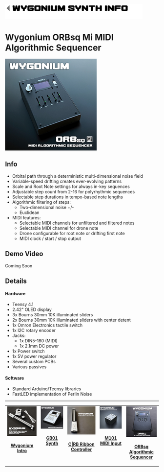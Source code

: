 [<img alt="Return to main page link image" src="images/nav_main.png" height="50px">](/README.md)

# Wygonium ORBsq Mi MIDI Algorithmic Sequencer

![A picture of the Wygonium ORBsq Mi MIDI sequencer. It is a wedge-shaped device that is entirely black. It has a display screen and several sliders for input.](/images/Wygonium_ORBsqMi_square.jpg)

## Info

- Orbital path through a deterministic multi-dimensional noise field
- Variable-speed drifting creates ever-evolving patterns
- Scale and Root Note settings for always in-key sequences
- Adjustable step count from 2-16 for polyrhythmic sequences
- Selectable step durations in tempo-based note lengths
- Algorithmic filtering of steps:
    - Two-dimensional noise +/-
    - Euclidean
- MIDI features:
    - Selectable MIDI channels for unfiltered and filtered notes
    - Selectable MIDI channel for drone note
    - Drone configurable for root note or drifting first note
    - MIDI clock / start / stop output

## Demo Video

Coming Soon

## Details

#### Hardware 

- Teensy 4.1
- 2.42" OLED display
- 3x Bourns 30mm 10K illuminated sliders
- 2x Bourns 30mm 10K illuminated sliders with center detent
- 1x Omron Electronics tactile switch
- 1x I2C rotary encoder
- Jacks:
    - 1x DIN5-180 (MIDI)
    - 1x 2.1mm DC power
- 1x Power switch
- 1x 5V power regulator
- Several custom PCBs
- Various passives

#### Software

- Standard Arduino/Teensy libraries
- FastLED implementation of Perlin Noise

__________

<table align="center">
    <tr valign="top">
        <td align="center" width="150px" valign="top"><a href="/Wygonium-Info/"><img src="images/WygoniumKit_square.png" width="100px" /></a><p><h4 id="wygonium-intro"><a href="/Wygonium-Info/">Wygonium Intro</a></h4></p></td>
        <td align="center" width="150px" valign="top"><a href="/Wygonium-Info/WygoniumGB01.html"><img src="images/Wygonium_GB01_square.jpg" width="100px" /></a><p><h4 id="gb01-synth"><a href="/Wygonium-Info/WygoniumGB01.html">GB01 Synth</a></h4></p></td>
        <td align="center" width="150px" valign="top"><a href="/Wygonium-Info/CRBController.html"><img src="images/Wygonium_CRB_square.jpg" width="100px" /></a><p><h4 id="crb-ribbon-controller"><a href="/Wygonium-Info/CRBController.html">C|RB Ribbon Controller</a></h4></p></td>
        <td align="center" width="150px" valign="top"><a href="/Wygonium-Info/WygoniumM101.html"><img src="images/Wygonium_M101_square.jpg" width="100px" /></a><p><h4 id="m101-midi-input"><a href="/Wygonium-Info/WygoniumM101.html">M101 MIDI Input</a></h4></p></td>
        <td align="center" width="150px" valign="top"><a href="/Wygonium-Info/WygoniumORBsq.html"><img src="images/Wygonium_ORBsq_square.jpg" width="100px" /></a><p><h4 id="orbsq-algorithmic-sequencer"><a href="/Wygonium-Info/WygoniumORBsq.html">ORBsq Algorithmic Sequencer</a></h4></p></td>
    </tr>
</table>
